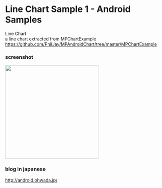 Line Chart Sample 1 - Android Samples
===============

Line Chart <br/> 
a line chart extracted from MPChartExample <br/>
 https://github.com/PhilJay/MPAndroidChart/tree/master/MPChartExample <br/>
 
### screenshot <br/>

<image src="https://raw.githubusercontent.com/ohwada/Android_Samples/master/Line ChartSample1/screenshot/screenshot_line_chart.png.png" width="300" /><br/>

### blog in japanese
http://android.ohwada.jp/


